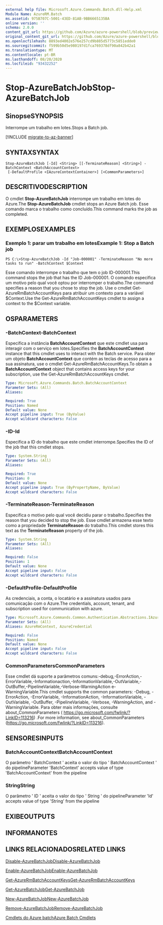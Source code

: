 ```yaml
---
external help file: Microsoft.Azure.Commands.Batch.dll-Help.xml
Module Name: AzureRM.Batch
ms.assetid: 975B707C-5001-43ED-81AB-9BB6665135BA
online version: ''
schema: 2.0.0
content_git_url: https://github.com/Azure/azure-powershell/blob/preview/src/ResourceManager/AzureBatch/Commands.Batch/help/Stop-AzureBatchJob.md
original_content_git_url: https://github.com/Azure/azure-powershell/blob/preview/src/ResourceManager/AzureBatch/Commands.Batch/help/Stop-AzureBatchJob.md
ms.openlocfilehash: 8893ed4002e576e257cd9b885d5773c5851edde0
ms.sourcegitcommit: f599b50d5e980197d1fca769378df90a842b42a1
ms.translationtype: MT
ms.contentlocale: pt-BR
ms.lasthandoff: 08/20/2020
ms.locfileid: "93432252"
---
```

# <span data-ttu-id="27f30-101">Stop-AzureBatchJob</span><span class="sxs-lookup"><span data-stu-id="27f30-101">Stop-AzureBatchJob</span></span>

## <span data-ttu-id="27f30-102">Sinopse</span><span class="sxs-lookup"><span data-stu-id="27f30-102">SYNOPSIS</span></span>
<span data-ttu-id="27f30-103">Interrompe um trabalho em lotes.</span><span class="sxs-lookup"><span data-stu-id="27f30-103">Stops a Batch job.</span></span>

[!INCLUDE [migrate-to-az-banner](../../includes/migrate-to-az-banner.md)]

## <span data-ttu-id="27f30-104">SYNTAX</span><span class="sxs-lookup"><span data-stu-id="27f30-104">SYNTAX</span></span>

```
Stop-AzureBatchJob [-Id] <String> [[-TerminateReason] <String>] -BatchContext <BatchAccountContext>
 [-DefaultProfile <IAzureContextContainer>] [<CommonParameters>]
```

## <span data-ttu-id="27f30-105">DESCRITIVO</span><span class="sxs-lookup"><span data-stu-id="27f30-105">DESCRIPTION</span></span>
<span data-ttu-id="27f30-106">O cmdlet **Stop-AzureBatchJob** interrompe um trabalho em lotes do Azure.</span><span class="sxs-lookup"><span data-stu-id="27f30-106">The **Stop-AzureBatchJob** cmdlet stops an Azure Batch job.</span></span>
<span data-ttu-id="27f30-107">Esse comando marca o trabalho como concluído.</span><span class="sxs-lookup"><span data-stu-id="27f30-107">This command marks the job as completed.</span></span>

## <span data-ttu-id="27f30-108">EXEMPLOS</span><span class="sxs-lookup"><span data-stu-id="27f30-108">EXAMPLES</span></span>

### <span data-ttu-id="27f30-109">Exemplo 1: parar um trabalho em lotes</span><span class="sxs-lookup"><span data-stu-id="27f30-109">Example 1: Stop a Batch job</span></span>
```
PS C:\>Stop-AzureBatchJob -Id "Job-000001" -TerminateReason "No more tasks to run" -BatchContext $Context
```

<span data-ttu-id="27f30-110">Esse comando interrompe o trabalho que tem o job ID-000001.</span><span class="sxs-lookup"><span data-stu-id="27f30-110">This command stops the job that has the ID Job-000001.</span></span>
<span data-ttu-id="27f30-111">O comando especifica um motivo pelo qual você optou por interromper o trabalho.</span><span class="sxs-lookup"><span data-stu-id="27f30-111">The command specifies a reason that you chose to stop the job.</span></span>
<span data-ttu-id="27f30-112">Use o cmdlet Get-AzureRmBatchAccountKeys para atribuir um contexto para a variável $Context.</span><span class="sxs-lookup"><span data-stu-id="27f30-112">Use the Get-AzureRmBatchAccountKeys cmdlet to assign a context to the $Context variable.</span></span>

## <span data-ttu-id="27f30-113">OS</span><span class="sxs-lookup"><span data-stu-id="27f30-113">PARAMETERS</span></span>

### <span data-ttu-id="27f30-114">-BatchContext</span><span class="sxs-lookup"><span data-stu-id="27f30-114">-BatchContext</span></span>
<span data-ttu-id="27f30-115">Especifica a instância **BatchAccountContext** que este cmdlet usa para interagir com o serviço em lotes.</span><span class="sxs-lookup"><span data-stu-id="27f30-115">Specifies the **BatchAccountContext** instance that this cmdlet uses to interact with the Batch service.</span></span>
<span data-ttu-id="27f30-116">Para obter um objeto **BatchAccountContext** que contém as teclas de acesso para a sua assinatura, use o cmdlet Get-AzureRmBatchAccountKeys.</span><span class="sxs-lookup"><span data-stu-id="27f30-116">To obtain a **BatchAccountContext** object that contains access keys for your subscription, use the Get-AzureRmBatchAccountKeys cmdlet.</span></span>

```yaml
Type: Microsoft.Azure.Commands.Batch.BatchAccountContext
Parameter Sets: (All)
Aliases: 

Required: True
Position: Named
Default value: None
Accept pipeline input: True (ByValue)
Accept wildcard characters: False
```

### <span data-ttu-id="27f30-117">-ID</span><span class="sxs-lookup"><span data-stu-id="27f30-117">-Id</span></span>
<span data-ttu-id="27f30-118">Especifica a ID do trabalho que este cmdlet interrompe.</span><span class="sxs-lookup"><span data-stu-id="27f30-118">Specifies the ID of the job that this cmdlet stops.</span></span>

```yaml
Type: System.String
Parameter Sets: (All)
Aliases: 

Required: True
Position: 0
Default value: None
Accept pipeline input: True (ByPropertyName, ByValue)
Accept wildcard characters: False
```

### <span data-ttu-id="27f30-119">-TerminateReason</span><span class="sxs-lookup"><span data-stu-id="27f30-119">-TerminateReason</span></span>
<span data-ttu-id="27f30-120">Especifica o motivo pelo qual você decidiu parar o trabalho.</span><span class="sxs-lookup"><span data-stu-id="27f30-120">Specifies the reason that you decided to stop the job.</span></span>
<span data-ttu-id="27f30-121">Esse cmdlet armazena esse texto como a propriedade **TerminateReason** do trabalho.</span><span class="sxs-lookup"><span data-stu-id="27f30-121">This cmdlet stores this text as the **TerminateReason** property of the job.</span></span>

```yaml
Type: System.String
Parameter Sets: (All)
Aliases: 

Required: False
Position: 1
Default value: None
Accept pipeline input: False
Accept wildcard characters: False
```

### <span data-ttu-id="27f30-122">-DefaultProfile</span><span class="sxs-lookup"><span data-stu-id="27f30-122">-DefaultProfile</span></span>
<span data-ttu-id="27f30-123">As credenciais, a conta, o locatário e a assinatura usados para comunicação com o Azure.</span><span class="sxs-lookup"><span data-stu-id="27f30-123">The credentials, account, tenant, and subscription used for communication with azure.</span></span>

```yaml
Type: Microsoft.Azure.Commands.Common.Authentication.Abstractions.IAzureContextContainer
Parameter Sets: (All)
Aliases: AzureRmContext, AzureCredential

Required: False
Position: Named
Default value: None
Accept pipeline input: False
Accept wildcard characters: False
```

### <span data-ttu-id="27f30-124">CommonParameters</span><span class="sxs-lookup"><span data-stu-id="27f30-124">CommonParameters</span></span>
<span data-ttu-id="27f30-125">Esse cmdlet dá suporte a parâmetros comuns:-debug,-ErrorAction,-ErrorVariable,-Informationaction,-InformationVariable,-OutVariable,-OutBuffer,-PipelineVariable,-Verbose-WarningAction e-WarningVariable.</span><span class="sxs-lookup"><span data-stu-id="27f30-125">This cmdlet supports the common parameters: -Debug, -ErrorAction, -ErrorVariable, -InformationAction, -InformationVariable, -OutVariable, -OutBuffer, -PipelineVariable, -Verbose, -WarningAction, and -WarningVariable.</span></span> <span data-ttu-id="27f30-126">Para obter mais informações, consulte about_CommonParameters ( https://go.microsoft.com/fwlink/?LinkID=113216) .</span><span class="sxs-lookup"><span data-stu-id="27f30-126">For more information, see about_CommonParameters (https://go.microsoft.com/fwlink/?LinkID=113216).</span></span>

## <span data-ttu-id="27f30-127">SENSORES</span><span class="sxs-lookup"><span data-stu-id="27f30-127">INPUTS</span></span>

### <span data-ttu-id="27f30-128">BatchAccountContext</span><span class="sxs-lookup"><span data-stu-id="27f30-128">BatchAccountContext</span></span>
<span data-ttu-id="27f30-129">O parâmetro ' BatchContext ' aceita o valor do tipo ' BatchAccountContext ' do pipeline</span><span class="sxs-lookup"><span data-stu-id="27f30-129">Parameter 'BatchContext' accepts value of type 'BatchAccountContext' from the pipeline</span></span>

### <span data-ttu-id="27f30-130">String</span><span class="sxs-lookup"><span data-stu-id="27f30-130">String</span></span>
<span data-ttu-id="27f30-131">O parâmetro ' ID ' aceita o valor do tipo ' String ' do pipeline</span><span class="sxs-lookup"><span data-stu-id="27f30-131">Parameter 'Id' accepts value of type 'String' from the pipeline</span></span>

## <span data-ttu-id="27f30-132">EXIBE</span><span class="sxs-lookup"><span data-stu-id="27f30-132">OUTPUTS</span></span>

## <span data-ttu-id="27f30-133">INFORMA</span><span class="sxs-lookup"><span data-stu-id="27f30-133">NOTES</span></span>

## <span data-ttu-id="27f30-134">LINKS RELACIONADOS</span><span class="sxs-lookup"><span data-stu-id="27f30-134">RELATED LINKS</span></span>

[<span data-ttu-id="27f30-135">Disable-AzureBatchJob</span><span class="sxs-lookup"><span data-stu-id="27f30-135">Disable-AzureBatchJob</span></span>](./Disable-AzureBatchJob.md)

[<span data-ttu-id="27f30-136">Enable-AzureBatchJob</span><span class="sxs-lookup"><span data-stu-id="27f30-136">Enable-AzureBatchJob</span></span>](./Enable-AzureBatchJob.md)

[<span data-ttu-id="27f30-137">Get-AzureRmBatchAccountKeys</span><span class="sxs-lookup"><span data-stu-id="27f30-137">Get-AzureRmBatchAccountKeys</span></span>](./Get-AzureRmBatchAccountKeys.md)

[<span data-ttu-id="27f30-138">Get-AzureBatchJob</span><span class="sxs-lookup"><span data-stu-id="27f30-138">Get-AzureBatchJob</span></span>](./Get-AzureBatchJob.md)

[<span data-ttu-id="27f30-139">New-AzureBatchJob</span><span class="sxs-lookup"><span data-stu-id="27f30-139">New-AzureBatchJob</span></span>](./New-AzureBatchJob.md)

[<span data-ttu-id="27f30-140">Remove-AzureBatchJob</span><span class="sxs-lookup"><span data-stu-id="27f30-140">Remove-AzureBatchJob</span></span>](./Remove-AzureBatchJob.md)

[<span data-ttu-id="27f30-141">Cmdlets do Azure batch</span><span class="sxs-lookup"><span data-stu-id="27f30-141">Azure Batch Cmdlets</span></span>](./AzureRM.Batch.md)


